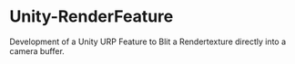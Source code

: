 # Unity-RenderFeature

Development of a Unity URP Feature to Blit a Rendertexture directly into a camera buffer.